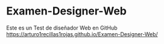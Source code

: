 # Examen-Designer-Web
Este es un Test de diseñador Web en GitHub https://arturo1recillas1rojas.github.io/Examen-Designer-Web/
